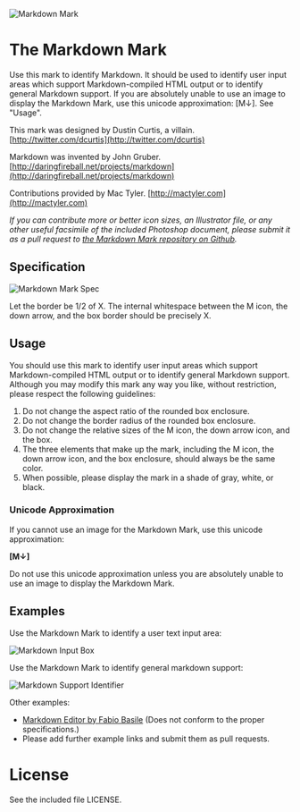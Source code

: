 ![Markdown Mark](http://cargo.dustincurtis.com/projects/mdown_header.png?3)

# The Markdown Mark
Use this mark to identify Markdown. It should be used to identify user input areas which support Markdown-compiled HTML output or to identify general Markdown support. If you are absolutely unable to use an image to display the Markdown Mark, use this unicode approximation: [M↓]. See "Usage".

This mark was designed by Dustin Curtis, a villain. [http://twitter.com/dcurtis](http://twitter.com/dcurtis)

Markdown was invented by John Gruber. [http://daringfireball.net/projects/markdown](http://daringfireball.net/projects/markdown)

Contributions provided by Mac Tyler. [http://mactyler.com](http://mactyler.com)

*If you can contribute more or better icon sizes, an Illustrator file, or any other useful facsimile of the included Photoshop document, please submit it as a pull request to [the Markdown Mark repository on Github](http://github.com/dcurtis/markdown-mark).*

## Specification

![Markdown Mark Spec](http://cargo.dustincurtis.com/projects/mdown_spec.png?2)

Let the border be 1/2 of X. The internal whitespace between the M icon, the down arrow, and the box border should be precisely X.

## Usage

You should use this mark to identify user input areas which support Markdown-compiled HTML output or to identify general Markdown support. Although you may modify this mark any way you like, without restriction, please respect the following guidelines: 

1. Do not change the aspect ratio of the rounded box enclosure. 
2. Do not change the border radius of the rounded box enclosure.
3. Do not change the relative sizes of the M icon, the down arrow icon, and the box.
4. The three elements that make up the mark, including the M icon, the down arrow icon, and the box enclosure, should always be the same color.
4. When possible, please display the mark in a shade of gray, white, or black.

### Unicode Approximation

If you cannot use an image for the Markdown Mark, use this unicode approximation: 

__[M↓]__

Do not use this unicode approximation unless you are absolutely unable to use an image to display the Markdown Mark. 

## Examples

Use the Markdown Mark to identify a user text input area:

![Markdown Input Box](http://cargo.dustincurtis.com/projects/mdown_input.png?3)

Use the Markdown Mark to identify general markdown support:

![Markdown Support Identifier](http://cargo.dustincurtis.com/projects/mdown_box.png?3)

Other examples:

* [Markdown Editor by Fabio Basile](http://dribbble.com/shots/463964-Markdown-Editor) (Does not conform to the proper specifications.)
* Please add further example links and submit them as pull requests.

# License

See the included file LICENSE.